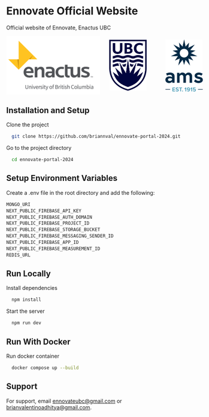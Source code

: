 # Ennovate Official Website

Official website of Ennovate, Enactus UBC

<div style="display: flex; align-items: center;">
  <img src="./public/logos/enactus-logo.webp" alt="Enactus Logo" style="width: 250px; margin-right: 25px;" />
  <img src="./public/logos/ubc-logo.webp" alt="Enactus Logo" style="width: 100px; margin-right: 50px;" />
  <img src="./public/logos/ams-logo.webp" alt="Enactus Logo" style="width: 100px;" />
</div>

## Installation and Setup

Clone the project

```bash
  git clone https://github.com/briannval/ennovate-portal-2024.git
```

Go to the project directory

```bash
  cd ennovate-portal-2024
```

## Setup Environment Variables

Create a .env file in the root directory and add the following:

```bash
MONGO_URI
NEXT_PUBLIC_FIREBASE_API_KEY
NEXT_PUBLIC_FIREBASE_AUTH_DOMAIN
NEXT_PUBLIC_FIREBASE_PROJECT_ID
NEXT_PUBLIC_FIREBASE_STORAGE_BUCKET
NEXT_PUBLIC_FIREBASE_MESSAGING_SENDER_ID
NEXT_PUBLIC_FIREBASE_APP_ID
NEXT_PUBLIC_FIREBASE_MEASUREMENT_ID
REDIS_URL

```

## Run Locally

Install dependencies

```bash
  npm install
```

Start the server

```bash
  npm run dev
```

## Run With Docker

Run docker container

```bash
  docker compose up --build
```

## Support

For support, email ennovateubc@gmail.com or brianvalentinoadhitya@gmail.com.
